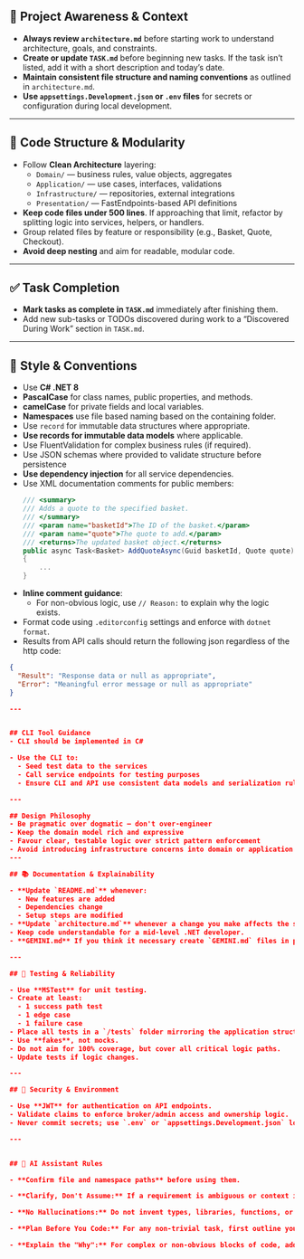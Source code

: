 ## 🔄 Project Awareness & Context

- **Always review `architecture.md`** before starting work to understand architecture, goals, and constraints.
- **Create or update `TASK.md`** before beginning new tasks. If the task isn’t listed, add it with a short description and today’s date.
- **Maintain consistent file structure and naming conventions** as outlined in `architecture.md`.
- **Use `appsettings.Development.json` or `.env` files** for secrets or configuration during local development.

---

## 🧱 Code Structure & Modularity

- Follow **Clean Architecture** layering:
  - `Domain/` — business rules, value objects, aggregates
  - `Application/` — use cases, interfaces, validations
  - `Infrastructure/` — repositories, external integrations
  - `Presentation/` — FastEndpoints-based API definitions
- **Keep code files under 500 lines**. If approaching that limit, refactor by splitting logic into services, helpers, or handlers.
- Group related files by feature or responsibility (e.g., Basket, Quote, Checkout).
- **Avoid deep nesting** and aim for readable, modular code.

---

## ✅ Task Completion

- **Mark tasks as complete in `TASK.md`** immediately after finishing them.
- Add new sub-tasks or TODOs discovered during work to a “Discovered During Work” section in `TASK.md`.

---

## 📎 Style & Conventions

- Use **C# .NET 8**
- **PascalCase** for class names, public properties, and methods.
- **camelCase** for private fields and local variables.
- **Namespaces** use file based naming based on the containing folder.
- Use `record` for immutable data structures where appropriate.
- **Use records for immutable data models** where applicable.
- Use FluentValidation for complex business rules (if required).
- Use JSON schemas where provided to validate structure before persistence
- **Use dependency injection** for all service dependencies.
- Use XML documentation comments for public members:
  ```csharp
  /// <summary>
  /// Adds a quote to the specified basket.
  /// </summary>
  /// <param name="basketId">The ID of the basket.</param>
  /// <param name="quote">The quote to add.</param>
  /// <returns>The updated basket object.</returns>
  public async Task<Basket> AddQuoteAsync(Guid basketId, Quote quote)
  {
      ...
  }
  ```
- **Inline comment guidance**:
  - For non-obvious logic, use `// Reason:` to explain why the logic exists.
- Format code using `.editorconfig` settings and enforce with `dotnet format`.
- Results from API calls should return the following json regardless of the http code:
```json
{
  "Result": "Response data or null as appropriate",
  "Error": "Meaningful error message or null as appropriate"
}

---


## CLI Tool Guidance
- CLI should be implemented in C#

- Use the CLI to:
  - Seed test data to the services
  - Call service endpoints for testing purposes
  - Ensure CLI and API use consistent data models and serialization rules

---

## Design Philosophy
- Be pragmatic over dogmatic — don't over-engineer
- Keep the domain model rich and expressive
- Favour clear, testable logic over strict pattern enforcement
- Avoid introducing infrastructure concerns into domain or application layers
---

## 📚 Documentation & Explainability

- **Update `README.md`** whenever:
  - New features are added
  - Dependencies change
  - Setup steps are modified
- **Update `architecture.md`** whenever a change you make affects the solution's architecture.
- Keep code understandable for a mid-level .NET developer.
- **GEMINI.md** If you think it necessary create `GEMINI.md` files in project sub-folders to assist you in understanding and working with the codebase.

---

## 🧪 Testing & Reliability

- Use **MSTest** for unit testing.
- Create at least:
  - 1 success path test
  - 1 edge case
  - 1 failure case
- Place all tests in a `/tests` folder mirroring the application structure.
- Use **fakes**, not mocks.
- Do not aim for 100% coverage, but cover all critical logic paths.
- Update tests if logic changes.

---

## 🔐 Security & Environment

- Use **JWT** for authentication on API endpoints.
- Validate claims to enforce broker/admin access and ownership logic.
- Never commit secrets; use `.env` or `appsettings.Development.json` locally.

---


## 🧠 AI Assistant Rules

- **Confirm file and namespace paths** before using them.

- **Clarify, Don't Assume:** If a requirement is ambiguous or context is missing, your first action is to ask for clarification.

- **No Hallucinations:** Do not invent types, libraries, functions, or file paths. If you need a tool you don't have, state what you need and why.

- **Plan Before You Code:** For any non-trivial task, first outline your implementation plan in a list or with pseudocode. We will approve it before you write the final code.

- **Explain the "Why":** For complex or non-obvious blocks of code, add a `# WHY:` comment explaining the reasoning behind the implementation choice.